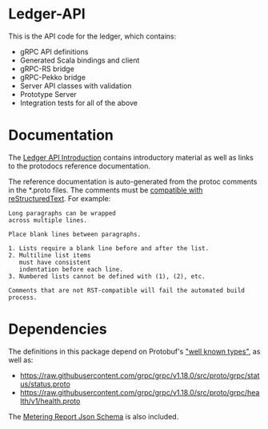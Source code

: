 # Ledger-API

This is the API code for the ledger, which contains:
* gRPC API definitions
* Generated Scala bindings and client
* gRPC-RS bridge
* gRPC-Pekko bridge
* Server API classes with validation
* Prototype Server
* Integration tests for all of the above

# Documentation

The [Ledger API Introduction](https://docs.daml.com/app-dev/grpc/index.html) contains introductory material as well as links to the protodocs reference documentation.

The reference documentation is auto-generated from the protoc comments in the *.proto files.
The comments must be [compatible with reStructuredText](https://www.sphinx-doc.org/en/master/usage/restructuredtext/basics.html). For example:

```
Long paragraphs can be wrapped
across multiple lines.

Place blank lines between paragraphs.

1. Lists require a blank line before and after the list.
2. Multiline list items
   must have consistent
   indentation before each line.
3. Numbered lists cannot be defined with (1), (2), etc.

Comments that are not RST-compatible will fail the automated build process.
```

# Dependencies

The definitions in this package depend on Protobuf's ["well known types"](https://developers.google.com/protocol-buffers/docs/reference/google.protobuf), as well as:

- https://raw.githubusercontent.com/grpc/grpc/v1.18.0/src/proto/grpc/status/status.proto
- https://raw.githubusercontent.com/grpc/grpc/v1.18.0/src/proto/grpc/health/v1/health.proto

The [Metering Report Json Schema](docs/metering-report-schema.json) is also included.
